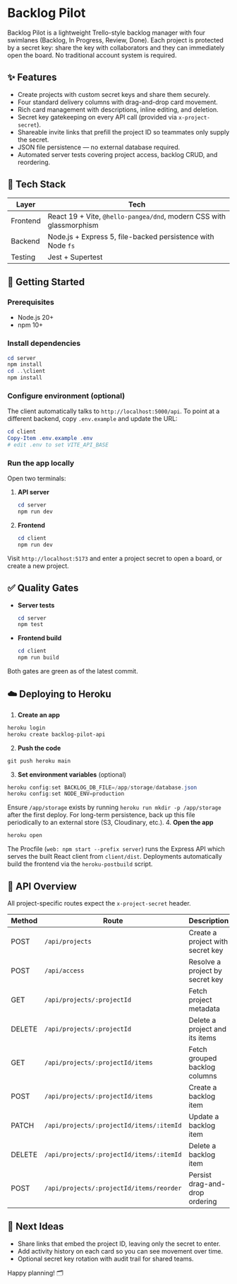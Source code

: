 # Backlog Pilot

Backlog Pilot is a lightweight Trello-style backlog manager with four swimlanes (Backlog, In Progress, Review, Done). Each project is protected by a secret key: share the key with collaborators and they can immediately open the board. No traditional account system is required.

## ✨ Features

- Create projects with custom secret keys and share them securely.
- Four standard delivery columns with drag-and-drop card movement.
- Rich card management with descriptions, inline editing, and deletion.
- Secret key gatekeeping on every API call (provided via `x-project-secret`).
- Shareable invite links that prefill the project ID so teammates only supply the secret.
- JSON file persistence — no external database required.
- Automated server tests covering project access, backlog CRUD, and reordering.

## 🧱 Tech Stack

| Layer     | Tech                                                                 |
|-----------|----------------------------------------------------------------------|
| Frontend  | React 19 + Vite, `@hello-pangea/dnd`, modern CSS with glassmorphism |
| Backend   | Node.js + Express 5, file-backed persistence with Node `fs`          |
| Testing   | Jest + Supertest                                                     |

## 🚀 Getting Started

### Prerequisites

- Node.js 20+
- npm 10+

### Install dependencies

```powershell
cd server
npm install
cd ..\client
npm install
```

### Configure environment (optional)

The client automatically talks to `http://localhost:5000/api`. To point at a different backend, copy `.env.example` and update the URL:

```powershell
cd client
Copy-Item .env.example .env
# edit .env to set VITE_API_BASE
```

### Run the app locally

Open two terminals:

1. **API server**
   ```powershell
   cd server
   npm run dev
   ```

2. **Frontend**
   ```powershell
   cd client
   npm run dev
   ```

Visit `http://localhost:5173` and enter a project secret to open a board, or create a new project.

## ✅ Quality Gates

- **Server tests**
  ```powershell
  cd server
  npm test
  ```
- **Frontend build**
  ```powershell
  cd client
  npm run build
  ```

Both gates are green as of the latest commit.

## ☁️ Deploying to Heroku

1. **Create an app**
  ```powershell
  heroku login
  heroku create backlog-pilot-api
  ```
2. **Push the code**
  ```powershell
  git push heroku main
  ```
3. **Set environment variables** (optional)
  ```powershell
  heroku config:set BACKLOG_DB_FILE=/app/storage/database.json
  heroku config:set NODE_ENV=production
  ```
  Ensure `/app/storage` exists by running `heroku run mkdir -p /app/storage` after the first deploy.
  For long-term persistence, back up this file periodically to an external store (S3, Cloudinary, etc.).
4. **Open the app**
  ```powershell
  heroku open
  ```

The Procfile (`web: npm start --prefix server`) runs the Express API which serves the built React client from `client/dist`. Deployments automatically build the frontend via the `heroku-postbuild` script.

## 🔌 API Overview

All project-specific routes expect the `x-project-secret` header.

| Method | Route                                      | Description                         |
|--------|---------------------------------------------|-------------------------------------|
| POST   | `/api/projects`                             | Create a project with secret key    |
| POST   | `/api/access`                               | Resolve a project by secret key     |
| GET    | `/api/projects/:projectId`                  | Fetch project metadata              |
| DELETE | `/api/projects/:projectId`                  | Delete a project and its items      |
| GET    | `/api/projects/:projectId/items`            | Fetch grouped backlog columns       |
| POST   | `/api/projects/:projectId/items`            | Create a backlog item               |
| PATCH  | `/api/projects/:projectId/items/:itemId`    | Update a backlog item               |
| DELETE | `/api/projects/:projectId/items/:itemId`    | Delete a backlog item               |
| POST   | `/api/projects/:projectId/items/reorder`    | Persist drag-and-drop ordering      |

## 🧭 Next Ideas

- Share links that embed the project ID, leaving only the secret to enter.
- Add activity history on each card so you can see movement over time.
- Optional secret key rotation with audit trail for shared teams.

Happy planning! 🗂️
